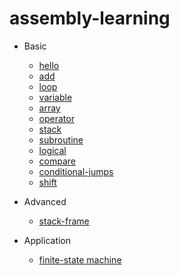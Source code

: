 # assembly-learning

- Basic
	- [hello](basic/hello.asm)
	- [add](basic/add.asm)
	- [loop](basic/loop.asm)
	- [variable](basic/variable.asm)
	- [array](basic/array.asm)
	- [operator](basic/operator.asm)
	- [stack](basic/stack.asm)
	- [subroutine](basic/subroutine.asm)
	- [logical](basic/logical.asm)
	- [compare](basic/compare.asm)
	- [conditional-jumps](basic/conditional-jumps.asm)
	- [shift](basic/shift.asm)

- Advanced
	- [stack-frame](advanced/stack-frame.asm)

- Application
	- [finite-state machine](app/fsm.asm)
